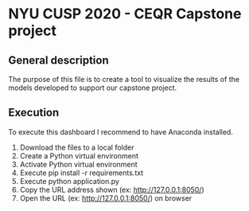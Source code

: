 # NYU CUSP 2020 - CEQR Capstone project

## General description

The purpose of this file is to create a tool to visualize the results of the models developed to support our capstone project.

## Execution

To execute this dashboard I recommend to have Anaconda installed. 

1) Download the files to a local folder
2) Create a Python virtual environment
3) Activate Python virtual environment
4) Execute pip install -r requirements.txt
5) Execute python application.py
6) Copy the URL address shown (ex: http://127.0.0.1:8050/)
7) Open the URL (ex: http://127.0.0.1:8050/) on browser